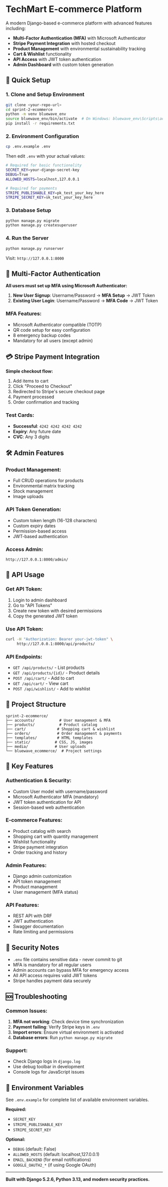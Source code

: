 # TechMart E-commerce Platform

A modern Django-based e-commerce platform with advanced features including:

- **Multi-Factor Authentication (MFA)** with Microsoft Authenticator
- **Stripe Payment Integration** with hosted checkout
- **Product Management** with environmental sustainability tracking
- **Cart & Wishlist** functionality
- **API Access** with JWT token authentication
- **Admin Dashboard** with custom token generation

## 🚀 Quick Setup

### 1. Clone and Setup Environment

```bash
git clone <your-repo-url>
cd sprint-2-ecommerce
python -m venv bluewave_env
source bluewave_env/bin/activate  # On Windows: bluewave_env\Scripts\activate
pip install -r requirements.txt
```

### 2. Environment Configuration

```bash
cp .env.example .env
```

Then edit `.env` with your actual values:

```bash
# Required for basic functionality
SECRET_KEY=your-django-secret-key
DEBUG=True
ALLOWED_HOSTS=localhost,127.0.0.1

# Required for payments
STRIPE_PUBLISHABLE_KEY=pk_test_your_key_here
STRIPE_SECRET_KEY=sk_test_your_key_here
```

### 3. Database Setup

```bash
python manage.py migrate
python manage.py createsuperuser
```

### 4. Run the Server

```bash
python manage.py runserver
```

Visit: `http://127.0.0.1:8000`

## 🔐 Multi-Factor Authentication

**All users must set up MFA using Microsoft Authenticator:**

1. **New User Signup**: Username/Password → **MFA Setup** → JWT Token
2. **Existing User Login**: Username/Password → **MFA Code** → JWT Token

### MFA Features:
- Microsoft Authenticator compatible (TOTP)
- QR code setup for easy configuration
- 8 emergency backup codes
- Mandatory for all users (except admin)

## 💳 Stripe Payment Integration

**Simple checkout flow:**

1. Add items to cart
2. Click "Proceed to Checkout"
3. Redirected to Stripe's secure checkout page
4. Payment processed
5. Order confirmation and tracking

### Test Cards:
- **Successful**: `4242 4242 4242 4242`
- **Expiry**: Any future date
- **CVC**: Any 3 digits

## 🛠 Admin Features

### Product Management:
- Full CRUD operations for products
- Environmental matrix tracking
- Stock management
- Image uploads

### API Token Generation:
- Custom token length (16-128 characters)
- Custom expiry dates
- Permission-based access
- JWT-based authentication

### Access Admin:
```
http://127.0.0.1:8000/admin/
```

## 🔌 API Usage

### Get API Token:
1. Login to admin dashboard
2. Go to "API Tokens"
3. Create new token with desired permissions
4. Copy the generated JWT token

### Use API Token:
```bash
curl -H "Authorization: Bearer your-jwt-token" \
     http://127.0.0.1:8000/api/products/
```

### API Endpoints:
- `GET /api/products/` - List products
- `GET /api/products/{id}/` - Product details
- `POST /api/cart/` - Add to cart
- `GET /api/cart/` - View cart
- `POST /api/wishlist/` - Add to wishlist

## 📁 Project Structure

```
sprint-2-ecommerce/
├── accounts/           # User management & MFA
├── products/           # Product catalog
├── cart/              # Shopping cart & wishlist
├── orders/            # Order management & payments
├── templates/         # HTML templates
├── static/           # CSS, JS, images
├── media/            # User uploads
└── bluewave_ecommerce/  # Project settings
```

## 🔧 Key Features

### Authentication & Security:
- Custom User model with username/password
- Microsoft Authenticator MFA (mandatory)
- JWT token authentication for API
- Session-based web authentication

### E-commerce Features:
- Product catalog with search
- Shopping cart with quantity management
- Wishlist functionality
- Stripe payment integration
- Order tracking and history

### Admin Features:
- Django admin customization
- API token management
- Product management
- User management (MFA status)

### API Features:
- REST API with DRF
- JWT authentication
- Swagger documentation
- Rate limiting and permissions

## 🚨 Security Notes

- `.env` file contains sensitive data - never commit to git
- MFA is mandatory for all regular users
- Admin accounts can bypass MFA for emergency access
- All API access requires valid JWT tokens
- Stripe handles payment data securely

## 🆘 Troubleshooting

### Common Issues:

1. **MFA not working**: Check device time synchronization
2. **Payment failing**: Verify Stripe keys in `.env`
3. **Import errors**: Ensure virtual environment is activated
4. **Database errors**: Run `python manage.py migrate`

### Support:
- Check Django logs in `django.log`
- Use debug toolbar in development
- Console logs for JavaScript issues

## 📝 Environment Variables

See `.env.example` for complete list of available environment variables.

**Required:**
- `SECRET_KEY`
- `STRIPE_PUBLISHABLE_KEY`
- `STRIPE_SECRET_KEY`

**Optional:**
- `DEBUG` (default: False)
- `ALLOWED_HOSTS` (default: localhost,127.0.0.1)
- `EMAIL_BACKEND` (for email notifications)
- `GOOGLE_OAUTH2_*` (if using Google OAuth)

---

**Built with Django 5.2.6, Python 3.13, and modern security practices.**

